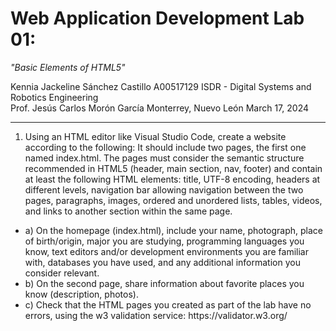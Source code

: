 <h1>Web Application Development Lab 01:</h1>

<i>"Basic Elements of HTML5" </i>

Kennia Jackeline Sánchez Castillo A00517129 ISDR - Digital Systems and Robotics Engineering <br>
Prof. Jesús Carlos Morón García Monterrey, Nuevo León March 17, 2024
<hr>
<ol>
  <li> Using an HTML editor like Visual Studio Code, create a website according to the following:
It should include two pages, the first one named index.html. The pages must consider the semantic structure recommended in HTML5 (header, main section, nav, footer) and contain at least the following HTML elements: title, UTF-8 encoding, headers at different levels, navigation bar allowing navigation between the two pages, paragraphs, images, ordered and unordered lists, tables, videos, and links to another section within the same page. </li>
</ol>

<ul>
  <li> a) On the homepage (index.html), include your name, photograph, place of birth/origin, major you are studying, programming languages you know, text editors and/or development environments you are familiar with, databases you have used, and any additional information you consider relevant. </li>
  
  <li> b) On the second page, share information about favorite places you know (description, photos). </li>
  
  <li> c) Check that the HTML pages you created as part of the lab have no errors, using the w3 validation service: https://validator.w3.org/ </li>
</ul>

